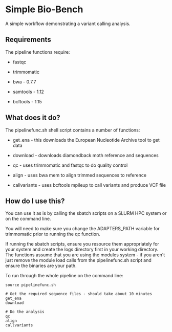 # Simple Bio-Bench

A simple workflow demonstrating a variant calling analysis.

## Requirements
The pipeline functions require:

* fastqc

* trimmomatic

* bwa - 0.7.7

* samtools - 1.12

* bcftools - 1.15

## What does it do?

The pipelinefunc.sh shell script contains a number of functions:

* get_ena - this downloads the European Nucleotide Archive tool to get data

* download - downloads diamondback moth reference and sequences

* qc - uses trimmomatic and fastqc to do quality control

* align - uses bwa mem to align trimmed sequences to reference

* callvariants - uses bcftools mpileup to call variants and produce VCF file

## How do I use this?

You can use it as is by calling the sbatch scripts on a SLURM HPC system or on
the command line.

You will need to make sure you change the ADAPTERS_PATH variable for trimmomatic
prior to running the qc function.

If running the sbatch scripts, ensure you resource them appropriately for your
system and create the logs directory first in your working directory. The
functions assume that you are using the modules system - if you aren't just
remove the module load calls from the pipelinefunc.sh script and ensure the
binaries are your path.

To run through the whole pipeline on the command line:

```
source pipelinefunc.sh

# Get the required sequence files - should take about 10 minutes
get_ena
download

# Do the analysis
qc
align
callvariants
```

